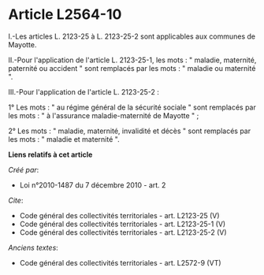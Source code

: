 # Article L2564-10

I.-Les articles L. 2123-25 à L. 2123-25-2 sont applicables aux communes de Mayotte. 

II.-Pour l'application de l'article L. 2123-25-1, les mots : " maladie, maternité, paternité ou accident " sont remplacés par
les mots : " maladie ou maternité ". 

III.-Pour l'application de l'article L. 2123-25-2 : 

1° Les mots : " au régime général de la sécurité sociale " sont remplacés par les mots : " à l'assurance maladie-maternité de
Mayotte " ; 

2° Les mots : " maladie, maternité, invalidité et décès " sont remplacés par les mots : " maladie et maternité ".

**Liens relatifs à cet article**

_Créé par_:

  - Loi n°2010-1487 du 7 décembre 2010 - art. 2

_Cite_:

  - Code général des collectivités territoriales - art. L2123-25 (V)
  - Code général des collectivités territoriales - art. L2123-25-1 (V)
  - Code général des collectivités territoriales - art. L2123-25-2 (V)

_Anciens textes_:

  - Code général des collectivités territoriales - art. L2572-9 (VT)
